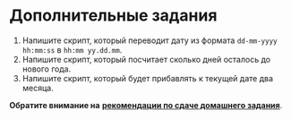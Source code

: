 # Дополнительные задания

1. Напишите скрипт, который переводит дату из формата `dd-mm-yyyy hh:mm:ss` в `hh:mm yy.dd.mm`.
2. Напишите скрипт, который посчитает сколько дней осталось до нового года.
3. Напишите скрипт, который будет прибавлять к текущей дате два месяца. 



**Обратите внимание на** [**рекомендации по сдаче домашнего задания**](https://github.com/netology-code/bphp-homeworks/blob/master/0-sharing/homework/README.md).
